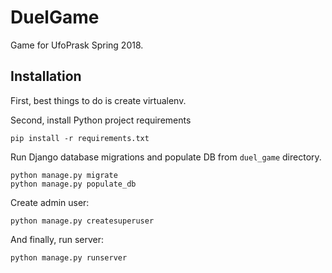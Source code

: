 # DuelGame

Game for UfoPrask Spring 2018.

## Installation

First, best things to do is create virtualenv.

Second, install Python project requirements

```
pip install -r requirements.txt
```

Run Django database migrations and populate DB from `duel_game` directory.

```
python manage.py migrate
python manage.py populate_db
```
Create admin user:

```
python manage.py createsuperuser
```

And finally, run server:

```
python manage.py runserver
```
